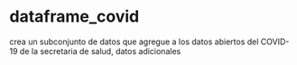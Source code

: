 # dataframe_covid
crea un subconjunto de datos que agregue a los datos abiertos del COVID-19 de la secretaria de salud, datos adicionales 
